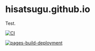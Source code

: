 # hisatsugu.github.io

Test.

[![CI](https://github.com/hisatsugu/hisatsugu.github.io/actions/workflows/main.yml/badge.svg)](https://github.com/hisatsugu/hisatsugu.github.io/actions/workflows/main.yml)

[![pages-build-deployment](https://github.com/hisatsugu/hisatsugu.github.io/actions/workflows/pages/pages-build-deployment/badge.svg)](https://github.com/hisatsugu/hisatsugu.github.io/actions/workflows/pages/pages-build-deployment)

